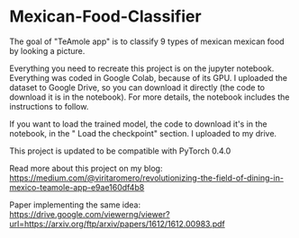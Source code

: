 # Mexican-Food-Classifier

The goal of "TeAmole app" is to classify 9 types of mexican mexican food by looking a picture.

Everything you need to recreate this project is on the jupyter notebook. Everything was coded in Google Colab, because of its GPU. I uploaded the dataset to Google Drive, so you can download it directly (the code to download it is in the notebook). For more details, the notebook includes the instructions to follow.

If you want to load the trained model, the code to download it's in the notebook, in the " Load the checkpoint" section. I uploaded to my drive.

This project is updated to be compatible with PyTorch 0.4.0

Read more about this project on my blog: https://medium.com/@viritaromero/revolutionizing-the-field-of-dining-in-mexico-teamole-app-e9ae160df4b8

Paper implementing the same idea: https://drive.google.com/viewerng/viewer?url=https://arxiv.org/ftp/arxiv/papers/1612/1612.00983.pdf
